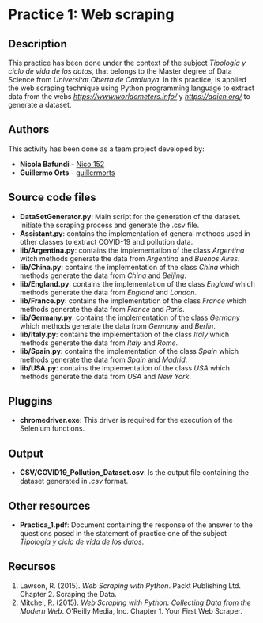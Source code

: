 # Practice 1: Web scraping

## Description

This practice has been done under the context of the subject _Tipología y ciclo de vida de los datos_, that belongs to the Master degree of Data Science from _Universitat Oberta de Catalunya_. In this practice, is applied the web scraping technique using Python programming language to extract data from the webs _https://www.worldometers.info/_ y  _https://aqicn.org/_ to generate a dataset.

## Authors

This activity has been done as a team project developed by:
* **Nicola Bafundi** - [Nico 152](https://github.com/nico152)
* **Guillermo Orts** - [guillermorts](https://github.com/guillermorts)

## Source code files

* **DataSetGenerator.py**: Main script for the generation of the dataset. Initiate the scraping process and generate the .csv file.
* **Assistant.py**: contains the implementation of general methods used in other classes to extract COVID-19 and pollution data.
* **lib/Argentina.py**: contains the implementation of the class _Argentina_ witch methods generate the data from _Argentina_ and _Buenos Aires_.
* **lib/China.py**: contains the implementation of the class _China_ which methods generate the data from _China_ and _Beijing_.
* **lib/England.py**: contains the implementation of the class _England_ which methods generate the data from _England_ and _London_.
* **lib/France.py**: contains the implementation of the class _France_ which methods generate the data from _France_ and _Paris_.
* **lib/Germany.py**: contains the implementation of the class _Germany_ which methods generate the data from _Germany_ and _Berlin_.
* **lib/Italy.py**: contains the implementation of the class _Italy_ which methods generate the data from _Italy_ and _Rome_.
* **lib/Spain.py**: contains the implementation of the class _Spain_ which methods generate the data from _Spain_ and _Madrid_.
* **lib/USA.py**: contains the implementation of the class _USA_ which methods generate the data from _USA_ and _New York_.

## Pluggins

* **chromedriver.exe**: This driver is required for the execution of the Selenium functions.

## Output

* **CSV/COVID19_Pollution_Dataset.csv**: Is the output file containing the dataset generated in _.csv_ format.

## Other resources

* **Practica_1.pdf**: Document containing the response of the answer to the questions posed in the statement of practice one of the subject _Tipología y ciclo de vida de los datos_.



## Recursos

1. Lawson, R. (2015). _Web Scraping with Python_. Packt Publishing Ltd. Chapter 2. Scraping the Data.
2. Mitchel, R. (2015). _Web Scraping with Python: Collecting Data from the Modern Web_. O'Reilly Media, Inc. Chapter 1. Your First Web Scraper.